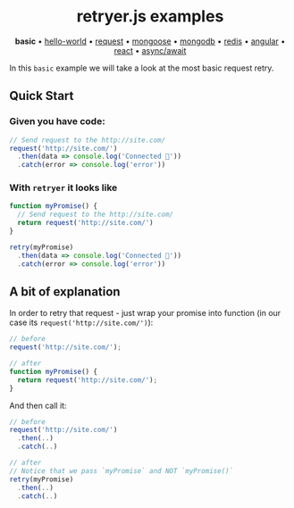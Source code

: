 
<h1 align="center">retryer.js examples</h1>

<p align="center">
  <b>basic</b> &bull;
  <a href="https://github.com/ykrevnyi/reconnect/blob/docs/examples/hello-world.js">hello-world</a> &bull;
  <a href="https://github.com/ykrevnyi/reconnect/blob/docs/examples/request.js">request</a> &bull;
  <a href="https://github.com/ykrevnyi/reconnect/blob/docs/examples/mongoose.js">mongoose</a> &bull;
  <a href="https://github.com/ykrevnyi/reconnect/blob/docs/examples/mongodb.js">mongodb</a> &bull;
  <a href="https://github.com/ykrevnyi/reconnect/blob/docs/examples/redis.js">redis</a> &bull;
  <a href="https://github.com/ykrevnyi/reconnect/blob/docs/examples/angular.js">angular</a> &bull;
  <a href="https://github.com/ykrevnyi/reconnect/blob/docs/examples/react.js">react</a> &bull;
  <a href="https://github.com/ykrevnyi/reconnect/blob/docs/examples/react.js">async/await</a>
</p>

In this `basic` example we will take a look at the most basic request retry.

## Quick Start

### Given you have code:

```javascript
// Send request to the http://site.com/
request('http://site.com/')
  .then(data => console.log('Connected 🎉'))
  .catch(error => console.log('error'))
```

### With `retryer` it looks like
```javascript
function myPromise() {
  // Send request to the http://site.com/
  return request('http://site.com/')
}

retry(myPromise)
  .then(data => console.log('Connected 🎉'))
  .catch(error => console.log('error'))
```

## A bit of explanation
In order to retry that request - just wrap your promise into function (in our case its `request('http://site.com/')`):

```javascript
// before
request('http://site.com/');

// after
function myPromise() {
  return request('http://site.com/');
}
```

And then call it:
```javascript
// before
request('http://site.com/')
  .then(..)
  .catch(..)

// after
// Notice that we pass `myPromise` and NOT `myPromise()`
retry(myPromise)
  .then(..)
  .catch(..)
```
